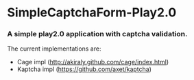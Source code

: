 SimpleCaptchaForm-Play2.0
=========================

### A simple play2.0 application with captcha validation.

The current implementations are:

+ Cage impl (http://akiraly.github.com/cage/index.html)
+ Kaptcha impl (https://github.com/axet/kaptcha)
